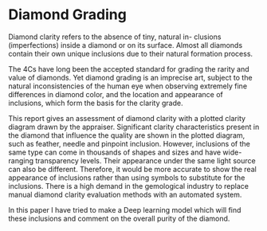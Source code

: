<h1>Diamond Grading</h1> 

<p>Diamond clarity refers to the absence of tiny, natural in-
clusions (imperfections) inside a diamond or on its surface.
Almost all diamonds contain their own unique inclusions due
to their natural formation process.
</p>
<p>The 4Cs have long been the accepted standard for grading
the rarity and value of diamonds. Yet diamond grading is
an imprecise art, subject to the natural inconsistencies of
the human eye when observing extremely fine differences in
diamond color, and the location and appearance of inclusions,
which form the basis for the clarity grade.
</p>
<p>
This report gives an assessment of diamond clarity with a
plotted clarity diagram drawn by the appraiser. Significant
clarity characteristics present in the diamond that influence
the quality are shown in the plotted diagram, such as feather,
needle and pinpoint inclusion. However, inclusions of the same
type can come in thousands of shapes and sizes and have
wide-ranging transparency levels. Their appearance under the
same light source can also be different. Therefore, it would be
more accurate to show the real appearance of inclusions rather
than using symbols to substitute for the inclusions. There is
a high demand in the gemological industry to replace manual
diamond clarity evaluation methods with an automated system.
</p>

<p>In this paper I have tried to make a Deep learning model
which will find these inclusions and comment on the overall
purity of the diamond.</p>
